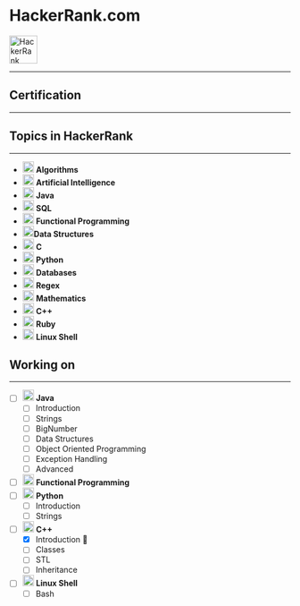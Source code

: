 # HackerRank.com
<img src="https://upload.wikimedia.org/wikipedia/commons/thumb/4/40/HackerRank_Icon-1000px.png/800px-HackerRank_Icon-1000px.png" alt="HackerRank" style="width:50px;"/>

---
## Certification
---
## Topics in HackerRank
---
* <img src="https://hrcdn.net/s3_pub/hr-assets/dashboard/Algorithm.svg" alt="Algorithms" style="width:20px;"/> **Algorithms**
* <img src="https://hrcdn.net/s3_pub/hr-assets/dashboard/AI.svg" alt="Artificial Intelligence" style="width:20px;"/> **Artificial Intelligence**
* <img src="https://hrcdn.net/s3_pub/hr-assets/dashboard/Java.svg" alt="Java" style="width:20px;"/> **Java**
* <img src="https://hrcdn.net/s3_pub/hr-assets/dashboard/SQL.svg" alt="SQL" style="width:20px;"/> **SQL**
* <img src="https://hrcdn.net/s3_pub/hr-assets/dashboard/FunctionalProgramming.svg" alt="Functional Programming" style="width:20px;"/> **Functional Programming**
*  <img src="https://hrcdn.net/s3_pub/hr-assets/dashboard/DataStructure.svg" alt="Data Structures" style="width:20px;"/>**Data Structures**
* <img src="https://hrcdn.net/s3_pub/hr-assets/dashboard/C.svg" alt="C" style="width:20px;"/> **C**
* <img src="https://hrcdn.net/s3_pub/hr-assets/dashboard/Python.svg" alt="Python" style="width:20px;"/> **Python**
* <img src="https://hrcdn.net/s3_pub/hr-assets/dashboard/DataBase.svg" alt="Databases" style="width:20px;"/> **Databases**
* <img src="https://hrcdn.net/s3_pub/hr-assets/dashboard/regex.svg" alt="Regex" style="width:20px;"/> **Regex**
* <img src="https://hrcdn.net/s3_pub/hr-assets/dashboard/Mathematics.svg" alt="Mathematics" style="width:20px;"/> **Mathematics**
* <img src="https://hrcdn.net/s3_pub/hr-assets/dashboard/C++.svg" alt="C++" style="width:20px;"/> **C++**
* <img src="https://hrcdn.net/s3_pub/hr-assets/dashboard/Ruby.svg" alt="Ruby" style="width:20px;"/> **Ruby**
* <img src="https://hrcdn.net/s3_pub/hr-assets/dashboard/LinuxShell.svg" alt="Linux Shell" style="width:20px;"/> **Linux Shell**
## Working on
---
- [ ] <img src="https://hrcdn.net/s3_pub/hr-assets/dashboard/Java.svg" alt="Java" style="width:20px;"/> **Java**
  - [ ] Introduction
  - [ ] Strings
  - [ ] BigNumber
  - [ ] Data Structures
  - [ ] Object Oriented Programming
  - [ ] Exception Handling
  - [ ] Advanced
- [ ] <img src="https://hrcdn.net/s3_pub/hr-assets/dashboard/FunctionalProgramming.svg" alt="Functional Programming" style="width:20px;"/> **Functional Programming**
- [ ] <img src="https://hrcdn.net/s3_pub/hr-assets/dashboard/Python.svg" alt="Python" style="width:20px;"/> **Python**
  - [ ] Introduction
  - [ ] Strings
- [ ] <img src="https://hrcdn.net/s3_pub/hr-assets/dashboard/C++.svg" alt="C++" style="width:20px;"/> **C++**
  - [x] Introduction :tada:
  - [ ] Classes
  - [ ] STL
  - [ ] Inheritance
- [ ] <img src="https://hrcdn.net/s3_pub/hr-assets/dashboard/LinuxShell.svg" alt="Linux Shell" style="width:20px;"/> **Linux Shell**
  - [ ] Bash
